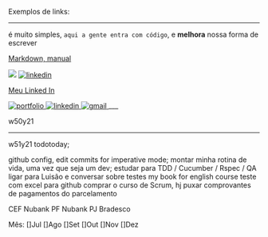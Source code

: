 Exemplos de links:
___
é muito simples, `aqui a gente entra com código`, e **melhora** nossa forma de escrever

<a href="https://www.markdownguide.org/basic-syntax/" target="_blank">Markdown, manual</a>

<img src="https://img.shields.io/badge/html5-%23E34F26.svg?style=for-the-badge&logo=html5&logoColor=white"/>

<a href="https://www.linkedin.com/in/thales-feres/">
<img src="https://img.shields.io/badge/visit%20my%20Linkedin-0A66C2?style=for-the-badge&logo=linkedin&logoColor=white" alt="linkedin" />
</a>

<a href="https://www.linkedin.com/in/thales-feres" target="_blank">Meu Linked In</a>

<a href="https://engeprodu.github.io/" target="_blank">
<img src="https://img.shields.io/badge/check%20out%20my%20Portfolio-042549?style=for-the-badge&logo=moleculer&logoColor=white" alt="portfolio" />
</a>
<a href="https://www.linkedin.com/in/thales-feres/">
<img src="https://img.shields.io/badge/visit%20my%20Linkedin-0A66C2?style=for-the-badge&logo=linkedin&logoColor=white" alt="linkedin" />
</a>
<a href="mailto:thales.feres@gmail.com">
<img src="https://img.shields.io/badge/email%20me-EA4335?style=for-the-badge&logo=gmail&logoColor=white" alt="gmail" />
</a>
___
<!-- <html> -->
<head>
    <title>todotoday</title>
</head>

w50y21
<!-- todotoday; -->
<!-- meu cv no github; -->
<!-- meu CV no Figma; não precisou -->
<!-- call to my mother; -->
<!-- open notebook for good use with slack; -->
<!-- meu grande glossário para flashcards lewagon; -->

<!-- https://exercism.org/, começou o jogo, preciso abrir um caderno para me organizar em cada exercício; -->

___
w51y21
todotoday;

<!-- meu grande glossário para Le Wagon - LiveCodes , Aulas,  Tickets, com ou sem Potplayer; -->
<!-- estudar como organizar todas as anotações nas pastas da Lewagon; -->
<!-- open notes, for my organizatios of bootcamp lewagon with importants anotations; -->
<!-- flashcards, import date to html, for my trainnings; -->
<!-- montar um caderno de questionário para entrevista de emprego [career]; -->

github config, edit commits for imperative mode;
montar minha rotina de vida, uma vez que seja um dev;
estudar para TDD / Cucumber / Rspec / QA
ligar para Luisão e conversar sobre testes
my book for english course
teste com excel para github
comprar o curso de Scrum, hj
puxar comprovantes de pagamentos do parcelamento

CEF
Nubank PF
Nubank PJ
Bradesco

Mês:
[]Jul
[]Ago
[]Set
[]Out
[]Nov
[]Dez
